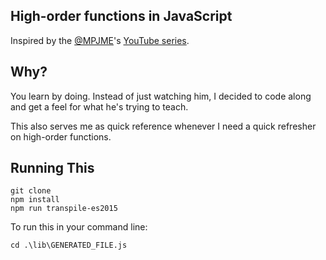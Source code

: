 ## High-order functions in JavaScript

Inspired by the [@MPJME]()'s [YouTube series](https://www.youtube.com/playlist?list=PL0zVEGEvSaeEd9hlmCXrk5yUyqUag-n84).

## Why?

You learn by doing. Instead of just watching him, I decided to code along and get a feel for what he's trying to teach.

This also serves me as quick reference whenever I need a quick refresher on high-order functions.

## Running This

```
git clone
npm install
npm run transpile-es2015
```

To run this in your command line:

```
cd .\lib\GENERATED_FILE.js
```
